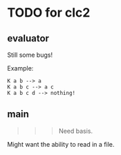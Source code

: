 # TODO for clc2

## evaluator

Still some bugs!

Example:

```
K a b --> a
K a b c --> a c
K a b c d --> nothing!
```

## main

>>> Need basis.

Might want the ability to read in a file.
